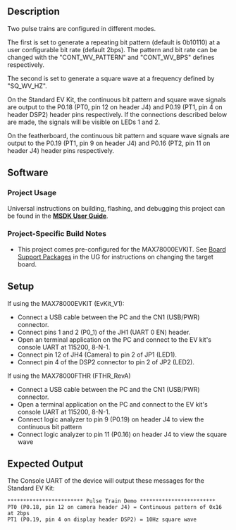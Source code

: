 ## Description

Two pulse trains are configured in different modes.  

The first is set to generate a repeating bit pattern (default is 0b10110) at a user configurable bit rate (default 2bps). The pattern and bit rate can be changed with the "CONT\_WV\_PATTERN" and "CONT\_WV\_BPS" defines respectively.

The second is set to generate a square wave at a frequency defined by "SQ\_WV\_HZ".

On the Standard EV Kit, the continuous bit pattern and square wave signals are output to the P0.18 (PT0, pin 12 on header J4) and P0.19 (PT1, pin 4 on header DSP2) header pins respectively. If the connections described below are made, the signals will be visible on LEDs 1 and 2.

On the featherboard, the continuous bit pattern and square wave signals are output to the P0.19 (PT1, pin 9 on header J4) and P0.16 (PT2, pin 11 on header J4) header pins respectively.

## Software

### Project Usage

Universal instructions on building, flashing, and debugging this project can be found in the **[MSDK User Guide](https://analogdevicesinc.github.io/msdk/USERGUIDE/)**.

### Project-Specific Build Notes

* This project comes pre-configured for the MAX78000EVKIT.  See [Board Support Packages](https://analogdevicesinc.github.io/msdk/USERGUIDE/#board-support-packages) in the UG for instructions on changing the target board.

## Setup

If using the MAX78000EVKIT (EvKit_V1):
-   Connect a USB cable between the PC and the CN1 (USB/PWR) connector.
-   Connect pins 1 and 2 (P0_1) of the JH1 (UART 0 EN) header.
-   Open an terminal application on the PC and connect to the EV kit's console UART at 115200, 8-N-1.
-   Connect pin 12 of JH4 (Camera) to pin 2 of JP1 (LED1).
-   Connect pin 4 of the DSP2 connector to pin 2 of JP2 (LED2).

If using the MAX78000FTHR (FTHR_RevA)
-   Connect a USB cable between the PC and the CN1 (USB/PWR) connector.
-   Open a terminal application on the PC and connect to the EV kit's console UART at 115200, 8-N-1.
-   Connect logic analyzer to pin 9 (P0.19) on header J4 to view the continuous bit pattern
-   Connect logic analyzer to pin 11 (P0.16) on header J4 to view the square wave

## Expected Output

The Console UART of the device will output these messages for the Standard EV Kit:

```
************************ Pulse Train Demo ************************
PT0 (P0.18, pin 12 on camera header J4) = Continuous pattern of 0x16 at 2bps
PT1 (P0.19, pin 4 on display header DSP2) = 10Hz square wave
```